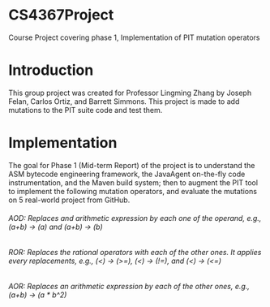 # CS4367Project
Course Project covering phase 1, Implementation of PIT mutation operators

# Introduction
This group project was created for Professor Lingming Zhang by Joseph Felan, Carlos Ortiz, and Barrett Simmons. This project is made to add mutations to the PIT suite code and test them.

# Implementation
The goal for Phase 1 (Mid-term Report) of the project is to understand the ASM bytecode engineering framework, the JavaAgent on-the-fly code instrumentation, and the Maven build system; then to augment the PIT tool to implement the following mutation operators, and evaluate the mutations on 5 real-world project from GitHub.
###### AOD: Replaces and arithmetic expression by each one of the operand, e.g., (a+b) -> (a) and   (a+b) -> (b)
###### ROR: Replaces the rational operators with each of the other ones. It applies every replacements, e.g., (<) -> (>=), (<) -> (!=), and (<) -> (<=)
###### AOR: Replaces an arithmetic expression by each of the other ones, e.g., (a+b) -> (a * b^2)
